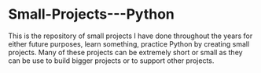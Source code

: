 # Small-Projects---Python
This is the repository of small projects I have done throughout the years for either future purposes, learn something, practice Python by creating small projects. Many of these projects can be extremely short or small as they can be use to build bigger projects or to support other projects.
